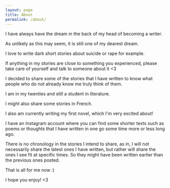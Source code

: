 ```yaml
---
layout: page
title: About
permalink: /about/
---
```



I have always have the dream in the back of my head of becoming a writer.

As unlikely as this may seem, it is still one of my dearest dream.

I love to write dark short stories about suicide or rape for example.

If anything in my stories are close to something you experienced, please take care of yourself and talk to someone about it <3

I decided to share some of the stories that I have written to know what people who do not already know me truly think of them.

I am in my twenties and still a student in literature.

I might also share some stories in French.

I also am currently writing my first novel, which I'm very excited about!

I have an Instagram account where you can find some shorter texts such as poems or thoughts that I have written in one go some time more or less long ago.

There is no chronology in the stories I intend to share, as in, I will not necessarily share the latest ones I have written, but rather will share the ones I see fit at specific times. So they might have been written earlier than the previous ones posted.

That is all for me now :)

I hope you enjoy! <3